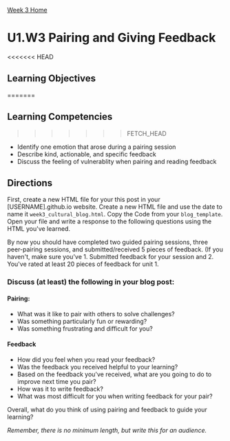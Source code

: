 [Week 3 Home](./)

# U1.W3 Pairing and Giving Feedback

<<<<<<< HEAD
## Learning Objectives
=======
## Learning Competencies
>>>>>>> FETCH_HEAD
- Identify one emotion that arose during a pairing session
- Describe kind, actionable, and specific feedback
- Discuss the feeling of vulnerablity when pairing and reading feedback

## Directions

First, create a new HTML file for your this post in your [USERNAME].github.io website. Create a new HTML file and use the date to name it `week3_cultural_blog.html`. Copy the Code from your `blog_template`. Open your file and write a response to the following questions using the HTML you've learned.

By now you should have completed two guided pairing sessions, three peer-pairing sessions, and submitted/received 5 pieces of feedback. 
(If you haven't, make sure you've 1. Submitted feedback for your session and 2. You've rated at least 20 pieces of feedback for unit 1. 

### Discuss (at least) the following in your blog post:
#### Pairing: 
- What was it like to pair with others to solve challenges?
- Was something particularly fun or rewarding?
- Was something frustrating and difficult for you?

#### Feedback
- How did you feel when you read your feedback? 
- Was the feedback you received helpful to your learning?
- Based on the feedback you've received, what are you going to 
do to improve next time you pair?
- How was it to write feedback? 
- What was most difficult for you when writing feedback for your pair?

Overall, what do you think of using pairing and feedback to guide your learning?

*Remember, there is no minimum length, but write this for an audience.* 

